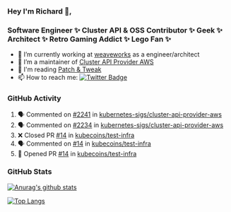 ### Hey I'm Richard 👋, 

<h3 align="left">Software Engineer ✨ Cluster API & OSS Contributor ✨ Geek ✨ Architect ✨ Retro Gaming Addict ✨ Lego Fan ✨</h3>

- 🔭 I’m currently working at [weaveworks](https://github.com/weaveworks) as a engineer/architect
- 👯 I’m a maintainer of [Cluster API Provider AWS](https://github.com/kubernetes-sigs/cluster-api-provider-aws)
- 💬 I'm reading [Patch & Tweak](https://bjooks.com/products/patch-tweak-exploring-modular-synthesis)
- 📫 How to reach me: [![Twitter Badge](https://img.shields.io/badge/-@fruit_case-00acee?style=flat&logo=Twitter&logoColor=white)](https://twitter.com/intent/follow?screen_name=fruit_case "Follow on Twitter")

### GitHub Activity 

<!--START_SECTION:activity-->
1. 🗣 Commented on [#2241](https://github.com/kubernetes-sigs/cluster-api-provider-aws/issues/2241) in [kubernetes-sigs/cluster-api-provider-aws](https://github.com/kubernetes-sigs/cluster-api-provider-aws)
2. 🗣 Commented on [#2234](https://github.com/kubernetes-sigs/cluster-api-provider-aws/issues/2234) in [kubernetes-sigs/cluster-api-provider-aws](https://github.com/kubernetes-sigs/cluster-api-provider-aws)
3. ❌ Closed PR [#14](https://github.com/kubecoins/test-infra/pull/14) in [kubecoins/test-infra](https://github.com/kubecoins/test-infra)
4. 🗣 Commented on [#14](https://github.com/kubecoins/test-infra/issues/14) in [kubecoins/test-infra](https://github.com/kubecoins/test-infra)
5. 💪 Opened PR [#14](https://github.com/kubecoins/test-infra/pull/14) in [kubecoins/test-infra](https://github.com/kubecoins/test-infra)
<!--END_SECTION:activity-->

### GitHub Stats

[![Anurag's github stats](https://github-readme-stats.vercel.app/api?username=richardcase&count_private=true&show_icons=true)](https://github.com/anuraghazra/github-readme-stats)

[![Top Langs](https://github-readme-stats.vercel.app/api/top-langs/?username=richardcase&hide=html&layout=compact)](https://github.com/anuraghazra/github-readme-stats)
